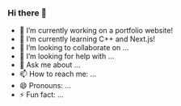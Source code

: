 ### Hi there 👋



- 🔭 I’m currently working on a portfolio website!
- 🌱 I’m currently learning C++ and Next.js!
- 👯 I’m looking to collaborate on ...
- 🤔 I’m looking for help with ...
- 💬 Ask me about ...
- 📫 How to reach me: ...
- 😄 Pronouns: ...
- ⚡ Fun fact: ...
